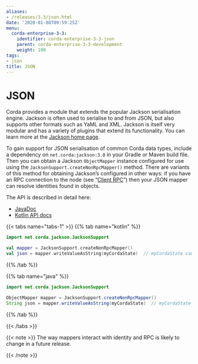 ```yaml
---
aliases:
- /releases/3.3/json.html
date: '2020-01-08T09:59:25Z'
menu:
  corda-enterprise-3-3:
    identifier: corda-enterprise-3-3-json
    parent: corda-enterprise-3-3-development
    weight: 190
tags:
- json
title: JSON
---
```





# JSON

Corda provides a module that extends the popular Jackson serialisation engine. Jackson is often used to serialise
to and from JSON, but also supports other formats such as YaML and XML. Jackson is itself very modular and has
a variety of plugins that extend its functionality. You can learn more at the [Jackson home page](https://github.com/FasterXML/jackson).

To gain support for JSON serialisation of common Corda data types, include a dependency on `net.corda:jackson:3.0`
in your Gradle or Maven build file.
Then you can obtain a Jackson `ObjectMapper` instance configured for use using the `JacksonSupport.createNonRpcMapper()`
method. There are variants of this method for obtaining Jackson’s configured in other ways: if you have an RPC
connection to the node (see “[Client RPC](clientrpc.md)”) then your JSON mapper can resolve identities found in objects.

The API is described in detail here:


* [JavaDoc](https://api.corda.net/api/corda-enterprise/3.3/html/api/javadoc/net/corda/client/jackson/package-summary.html)
* [Kotlin API docs](https://api.corda.net/api/corda-enterprise/3.3/html/api/kotlin/corda/net.corda.client.jackson/-jackson-support/index.html)

{{< tabs name="tabs-1" >}}
{{% tab name="kotlin" %}}
```kotlin
import net.corda.jackson.JacksonSupport

val mapper = JacksonSupport.createNonRpcMapper()
val json = mapper.writeValueAsString(myCordaState)  // myCordaState can be any object.
```
{{% /tab %}}

{{% tab name="java" %}}
```java
import net.corda.jackson.JacksonSupport

ObjectMapper mapper = JacksonSupport.createNonRpcMapper()
String json = mapper.writeValueAsString(myCordaState)  // myCordaState can be any object.
```
{{% /tab %}}

{{< /tabs >}}

{{< note >}}
The way mappers interact with identity and RPC is likely to change in a future release.

{{< /note >}}
